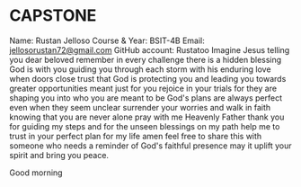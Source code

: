 # CAPSTONE
Name: Rustan Jelloso
Course & Year: BSIT-4B
Email: jellosorustan72@gmail.com
GitHub account: Rustatoo
Imagine Jesus telling you dear beloved remember in every challenge there is a hidden blessing God is with you guiding you through each storm with his enduring
love when doors close trust that God is protecting you and leading you towards greater opportunities meant just for you rejoice in your trials for they are
shaping you into who you are meant to be God's plans are always perfect even when they seem unclear surrender your worries and walk in faith knowing that you are never alone
pray with me Heavenly Father thank you for guiding my steps and for the unseen blessings on my path help me to trust in your perfect plan for my life amen feel free to share 
this with someone who needs a reminder of God's faithful presence may it uplift your spirit and bring you peace.

Good morning
